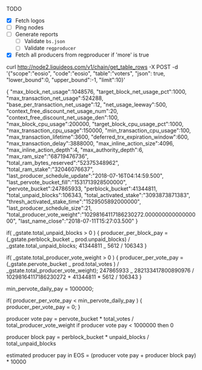 TODO

- [x] Fetch logos
- [ ] Ping nodes
- [ ] Generate reports
  - [ ] Validate `bs.json`
  - [ ] Validate `regproducer`
- [x] Fetch all producers from regproducer if 'more' is true

curl http://node2.liquideos.com/v1/chain/get_table_rows -X POST -d '{"scope":"eosio", "code":"eosio", "table":"voters", "json": true, "lower_bound":0, "upper_bound":-1, "limit":10}'

{
"max_block_net_usage":1048576,
"target_block_net_usage_pct":1000,
"max_transaction_net_usage":524288,
"base_per_transaction_net_usage":12,
"net_usage_leeway":500,
"context_free_discount_net_usage_num":20,
"context_free_discount_net_usage_den":100,
"max_block_cpu_usage":200000,
"target_block_cpu_usage_pct":1000,
"max_transaction_cpu_usage":150000,
"min_transaction_cpu_usage":100,
"max_transaction_lifetime":3600,
"deferred_trx_expiration_window":600,
"max_transaction_delay":3888000,
"max_inline_action_size":4096,
"max_inline_action_depth":4,
"max_authority_depth":6,
"max_ram_size":"68719476736",
"total_ram_bytes_reserved":"52375348962",
"total_ram_stake":"32046076637",
"last_producer_schedule_update":"2018-07-16T04:14:59.500",
"last_pervote_bucket_fill":"1531713928500000",
"pervote_bucket":247865933,
"perblock_bucket":41344811,
"total_unpaid_blocks":106343,
"total_activated_stake":"3093873871383",
"thresh_activated_stake_time":"1529505892000000",
"last_producer_schedule_size":21,
"total_producer_vote_weight":"10298164117186230272.00000000000000000",
"last_name_close":"2018-07-11T15:27:03.500"
}

if( \_gstate.total_unpaid_blocks > 0 ) {
producer_per_block_pay = (\_gstate.perblock_bucket _ prod.unpaid_blocks) / \_gstate.total_unpaid_blocks;
41344811 _ 5612 / 106343
}

if( \_gstate.total_producer_vote_weight > 0 ) {
producer_per_vote_pay = (\_gstate.pervote_bucket _ prod.total_votes ) / \_gstate.total_producer_vote_weight);
247865933 _ 282133417800890976 / 10298164117186230272 + 41344811 \* 5612 / 106343
}

min_pervote_daily_pay = 1000000;

if( producer_per_vote_pay < min_pervote_daily_pay ) {
producer_per_vote_pay = 0;
}

producer vote pay = pervote_bucket \* total_votes / total_producer_vote_weight
if producer vote pay < 1000000 then 0

producer block pay = perblock_bucket \* unpaid_blocks / total_unpaid_blocks

estimated producer pay in EOS = (producer vote pay + producer block pay) \* 10000
